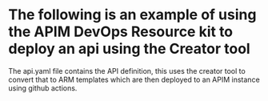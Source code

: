 # The following is an example of using the APIM DevOps Resource kit to deploy an api using the Creator tool

The api.yaml file contains the API definition, this uses the creator tool to convert that to ARM templates which are then deployed to an APIM instance using github actions.
